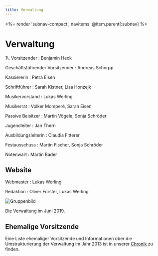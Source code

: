 ```yaml
---
title: Verwaltung
---
```


<%= render 'subnav-compact', navitems: @item.parent[:subnav] %>

# Verwaltung

<div class="pure-g">
<div class="pure-u-1-3" markdown="1">
1\. Vorsitzender
: Benjamin Heck

Geschäftsführender Vorsitzender
: Andreas Schorpp

Kassiererin
: Petra Eisen

Schriftführer
: Sarah Kistner, Lisa Honzejk

Musikervorstand
: Lukas Werling

Musikerrat
: Volker Momperé, Sarah Eisen

Passive Beisitzer
: Martin Vögele, Sonja Schröder

Jugendleiter
: Jan Thern

Ausbildungsleiterin
: Claudia Fitterer

Festausschuss
: Martin Fischer, Sonja Schröder

Notenwart
: Martin Bader

## Website

Webmaster
: Lukas Werling

Redaktion
: Oliver Forster, Lukas Werling
</div>

<div class="pure-u-2-3" markdown="1">
<img class="pure-img" src="/images/verein/verwaltung_2019.jpg" alt="Gruppenbild">

Die Verwaltung im Juni 2019.
</div>
</div>

## Ehemalige Vorsitzende

Eine Liste ehemaliger Vorsitzende und Informationen über die Umstrukturierung der Verwaltung im Jahr 2013 ist in unserer [Chronik](../chronik/) zu finden.
